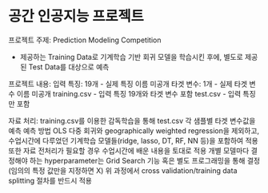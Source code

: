 # 공간 인공지능 프로젝트
프로젝트 주제:
Prediction Modeling Competition
- 제공하는 Training Data로 기계학습 기반 회귀 모델을 학습시킨 후에, 별도로 제공된 Test Data를 대상으로 예측

프로젝트 내용:
입력 특징: 19개 - 실제 특징 이름 미공개
타겟 변수: 1개 - 실제 타겟 변수 이름 미공개
training.csv - 입력 특징 19개와 타겟 변수 포함
test.csv - 입력 특징만 포함

자료 처리:
training.csv를 이용한 감독학습을 통해 test.csv 각 샘플별 타겟 변수값을 예측
예측 방법
OLS 다중 회귀와 geographically weighted regression을 제외하고, 수업시간에 다루었던 기계학습 모델들(ridge, lasso, DT, RF, NN 등)을 포함하여 적용
또한 자료 전처리가 필요할 경우 수업시간에 배운 내용을 토대로 적용
개별 모델마다 결정해야 하는 hyperparameter는 Grid Search 기능 혹은 별도 프로그래밍을 통해 결정 (임의의 특정 값만을 지정하면 X)
위 과정에서 cross validation/training data splitting 절차를 반드시 적용
